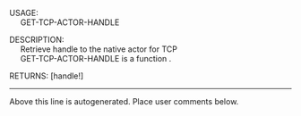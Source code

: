 USAGE:  
&nbsp;&nbsp;&nbsp;&nbsp;&nbsp;GET-TCP-ACTOR-HANDLE&nbsp;&nbsp;  
  
DESCRIPTION:  
&nbsp;&nbsp;&nbsp;&nbsp;&nbsp;Retrieve&nbsp;handle&nbsp;to&nbsp;the&nbsp;native&nbsp;actor&nbsp;for&nbsp;TCP  
&nbsp;&nbsp;&nbsp;&nbsp;&nbsp;GET-TCP-ACTOR-HANDLE&nbsp;is&nbsp;a&nbsp;function&nbsp;.  
  
RETURNS:&nbsp;[handle!]  
___
Above this line is autogenerated. Place user comments below.